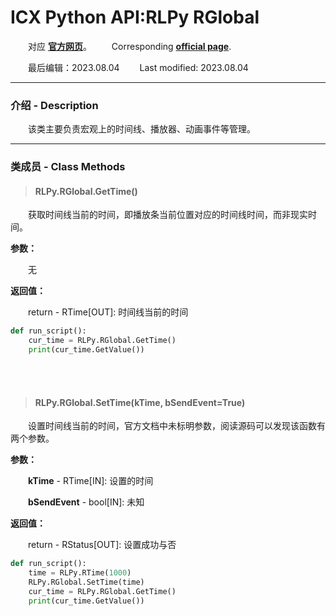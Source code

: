# ICX Python API:RLPy RGlobal
&emsp;&emsp;对应 [**官方网页**](https://wiki.reallusion.com/IC_Python_API:RLPy_RGlobal)。
&ensp;&ensp;&ensp;&ensp;Corresponding [**official page**](https://wiki.reallusion.com/IC_Python_API:RLPy_RGlobal).

&emsp;&emsp;最后编辑：2023.08.04
&ensp;&ensp;&ensp;&ensp;Last modified: 2023.08.04
___
### 介绍 - Description
&emsp;&emsp;该类主要负责宏观上的时间线、播放器、动画事件等管理。
___
### 类成员 - Class Methods
> #### **RLPy.RGlobal.GetTime()**
&emsp;&emsp;获取时间线当前的时间，即播放条当前位置对应的时间线时间，而非现实时间。

**参数：**

&emsp;&emsp;无

**返回值：**

&emsp;&emsp;return - RTime[OUT]: 时间线当前的时间

``` python {.line-numbers}
def run_script():
    cur_time = RLPy.RGlobal.GetTime()
    print(cur_time.GetValue())
```

</br>
</br>

> #### **RLPy.RGlobal.SetTime(kTime, bSendEvent=True)**
&emsp;&emsp;设置时间线当前的时间，官方文档中未标明参数，阅读源码可以发现该函数有两个参数。

**参数：**

&emsp;&emsp;**kTime** - RTime[IN]: 设置的时间

&emsp;&emsp;**bSendEvent** - bool[IN]: 未知

**返回值：**

&emsp;&emsp;return - RStatus[OUT]: 设置成功与否

``` python {.line-numbers}
def run_script():
    time = RLPy.RTime(1000)
    RLPy.RGlobal.SetTime(time)
    cur_time = RLPy.RGlobal.GetTime()
    print(cur_time.GetValue())
```